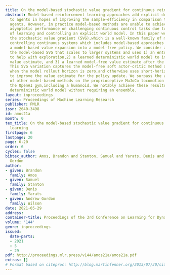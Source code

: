 ```yaml
---
title: On the model-based stochastic value gradient for continuous reinforcement learning
abstract: Model-based reinforcement learning approaches add explicit domain knowledge
  to agents in hopes of improving the sample-efficiency in comparison to model-free
  agents. However, in practice model-based methods are unable to achieve the same
  asymptotic performance on challenging continuous control tasks due to the complexity
  of learning and controlling an explicit world model. In this paper we investigate
  the stochastic value gradient (SVG),which is a well-known family of methods for
  controlling continuous systems which includes model-based approaches that distill
  a model-based value expansion into a model-free policy. We consider a variant of
  the model-based SVG that scales to larger systems and uses 1) an entropy regularization
  to help with exploration,2) a learned deterministic world model to improve the short-horizon
  value estimate, and 3) a learned model-free value estimate after the model’s rollout.
  This SVG variation captures the model-free soft actor-critic method as an instance
  when the model rollout horizon is zero,and otherwise uses short-horizon model rollouts
  to improve the value estimate for the policy update. We surpass the asymptotic performance
  of other model-based methods on the proprioceptive MuJoCo locomotion tasks from
  the OpenAI gym,including a humanoid. We notably achieve these results with a simple
  deterministic world model without requiring an ensemble.
layout: inproceedings
series: Proceedings of Machine Learning Research
publisher: PMLR
issn: 2640-3498
id: amos21a
month: 0
tex_title: On the model-based stochastic value gradient for continuous reinforcement
  learning
firstpage: 6
lastpage: 20
page: 6-20
order: 6
cycles: false
bibtex_author: Amos, Brandon and Stanton, Samuel and Yarats, Denis and Wilson, Andrew
  Gordon
author:
- given: Brandon
  family: Amos
- given: Samuel
  family: Stanton
- given: Denis
  family: Yarats
- given: Andrew Gordon
  family: Wilson
date: 2021-05-29
address:
container-title: Proceedings of the 3rd Conference on Learning for Dynamics and Control
volume: '144'
genre: inproceedings
issued:
  date-parts:
  - 2021
  - 5
  - 29
pdf: http://proceedings.mlr.press/v144/amos21a/amos21a.pdf
extras: []
# Format based on citeproc: http://blog.martinfenner.org/2013/07/30/citeproc-yaml-for-bibliographies/
---
```

